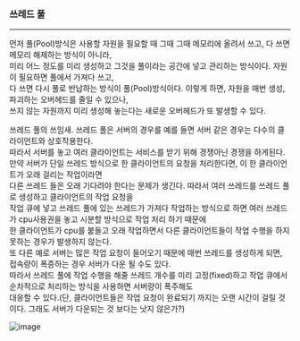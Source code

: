 ### 쓰레드 풀
----------------------------
먼저 풀(Pool)방식은 사용할 자원을 필요할 때 그때 그때 메모리에 올려서 쓰고, 다 쓰면 메모리 해제하는 방식이 아니라,   
미리 어느 정도를 미리 생성하고 그것을 풀이라는 공간에 넣고 관리하는 방식이다. 자원이 필요하면 풀에서 가져다 쓰고,   
다 쓰면 다시 풀로 반납하는 방식이 풀(Pool)방식이다. 이렇게 하면, 자원을 매번 생성, 파괴하는 오버헤드를 줄일 수 있으나,   
쓰지 않는 자원까지 미리 생성해 놓는다는 새로운 오버헤드가 또 발생할 수 있다.   
   
쓰레드 풀의 쓰임새.
쓰레드 풀은 서버의 경우를 예를 들면 서버 같은 경우는 다수의 클라이언트와 상호작용한다.   
따라서 서버를 놓고 여러 클라이언트는 서비스를 받기 위해 경쟁아닌 경쟁을 하게된다.   
만약 서버가 단일 쓰레드 방식으로 한 클라이언트의 요청을 처리한다면, 이 한 클라이언트가 오래 걸리는 작업이라면   
다른 쓰레드 들은 오래 기다려야 한다는 문제가 생긴다. 따라서 여러 쓰레드를 쓰레드 풀로 생성하고 클라이언트의 작업 요청을   
작업 큐에 넣고 쓰레드 풀에 있는 쓰레드가 가져다 작업하는 방식으로 하면 여러 쓰레드가 cpu사용권을 놓고 시분할 방식으로 작업 처리 하기 때문에   
한 클라이언트가 cpu를 붙들고 오래 작업하면서 다른 클라이언트들이 작업 수행을 하지 못하는 경우가 발생하지 않는다.   
또 다른 예로 서버는 많은 작업 요청이 들어오기 때문에 매번 쓰레드를 생성하게 되면, 접속량이 폭증하는 경우 서버가 다운 될 수도 있다.   
따라서 쓰레드 풀에 작업 수행을 해줄 쓰레드 개수를 미리 고정(fixed)하고 작업 큐에서 순차적으로 처리하는 방식을 사용하면 서버량이 폭주해도   
대응할 수 있다.(단, 클라이언트들은 작업 요청이 완료되기 까지는 오랜 시간이 걸릴 것이다. 그래도 서버가 다운되는 것 보다는 낫지 않은가?)   

![image](https://user-images.githubusercontent.com/92637789/234289532-34ead65c-290e-499e-8bc6-d0dca4b76560.png)
